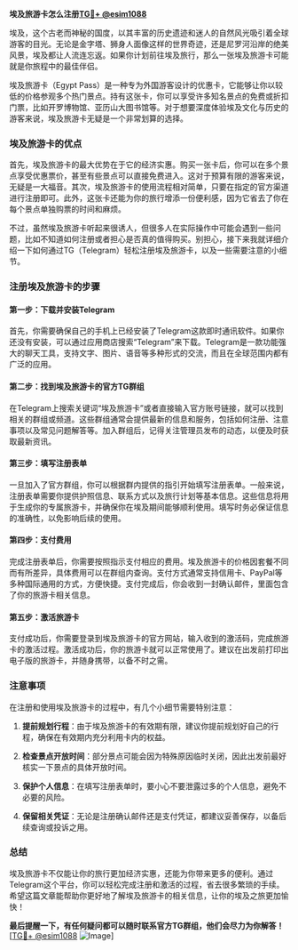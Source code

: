 **埃及旅游卡怎么注册[TG💪+ @esim1088](https://t.me/s/esim1088)**

埃及，这个古老而神秘的国度，以其丰富的历史遗迹和迷人的自然风光吸引着全球游客的目光。无论是金字塔、狮身人面像这样的世界奇迹，还是尼罗河沿岸的绝美风景，埃及都让人流连忘返。如果你计划前往埃及旅行，那么一张埃及旅游卡可能就是你旅程中的最佳伴侣。

埃及旅游卡（Egypt Pass）是一种专为外国游客设计的优惠卡，它能够让你以较低的价格参观多个热门景点。持有这张卡，你可以享受许多知名景点的免费或折扣门票，比如开罗博物馆、亚历山大图书馆等。对于想要深度体验埃及文化与历史的游客来说，埃及旅游卡无疑是一个非常划算的选择。

### 埃及旅游卡的优点

首先，埃及旅游卡的最大优势在于它的经济实惠。购买一张卡后，你可以在多个景点享受优惠票价，甚至有些景点可以直接免费进入。这对于预算有限的游客来说，无疑是一大福音。其次，埃及旅游卡的使用流程相对简单，只要在指定的官方渠道进行注册即可。此外，这张卡还能为你的旅行增添一份便利感，因为它省去了你在每个景点单独购票的时间和麻烦。

不过，虽然埃及旅游卡听起来很诱人，但很多人在实际操作中可能会遇到一些问题，比如不知道如何注册或者担心是否真的值得购买。别担心，接下来我就详细介绍一下如何通过TG（Telegram）轻松注册埃及旅游卡，以及一些需要注意的小细节。

### 注册埃及旅游卡的步骤

#### 第一步：下载并安装Telegram

首先，你需要确保自己的手机上已经安装了Telegram这款即时通讯软件。如果你还没有安装，可以通过应用商店搜索“Telegram”来下载。Telegram是一款功能强大的聊天工具，支持文字、图片、语音等多种形式的交流，而且在全球范围内都有广泛的应用。

#### 第二步：找到埃及旅游卡的官方TG群组

在Telegram上搜索关键词“埃及旅游卡”或者直接输入官方账号链接，就可以找到相关的群组或频道。这些群组通常会提供最新的信息和服务，包括如何注册、注意事项以及常见问题解答等。加入群组后，记得关注管理员发布的动态，以便及时获取最新资讯。

#### 第三步：填写注册表单

一旦加入了官方群组，你可以根据群内提供的指引开始填写注册表单。一般来说，注册表单需要你提供护照信息、联系方式以及旅行计划等基本信息。这些信息将用于生成你的专属旅游卡，并确保你在埃及期间能够顺利使用。填写时务必保证信息的准确性，以免影响后续的使用。

#### 第四步：支付费用

完成注册表单后，你需要按照指示支付相应的费用。埃及旅游卡的价格因套餐不同而有所差异，具体费用可以在群组内查询。支付方式通常支持信用卡、PayPal等多种国际通用的方式，方便快捷。支付完成后，你会收到一封确认邮件，里面包含了你的旅游卡相关信息。

#### 第五步：激活旅游卡

支付成功后，你需要登录到埃及旅游卡的官方网站，输入收到的激活码，完成旅游卡的激活过程。激活成功后，你的旅游卡就可以正常使用了。建议在出发前打印出电子版的旅游卡，并随身携带，以备不时之需。

### 注意事项

在注册和使用埃及旅游卡的过程中，有几个小细节需要特别注意：

1. **提前规划行程**：由于埃及旅游卡的有效期有限，建议你提前规划好自己的行程，确保在有效期内充分利用卡内的权益。
   
2. **检查景点开放时间**：部分景点可能会因为特殊原因临时关闭，因此出发前最好核实一下景点的具体开放时间。

3. **保护个人信息**：在填写注册表单时，要小心不要泄露过多的个人信息，避免不必要的风险。

4. **保留相关凭证**：无论是注册确认邮件还是支付凭证，都建议妥善保存，以备后续查询或投诉之用。

### 总结

埃及旅游卡不仅能让你的旅行更加经济实惠，还能为你带来更多的便利。通过Telegram这个平台，你可以轻松完成注册和激活的过程，省去很多繁琐的手续。希望这篇文章能帮助你更好地了解埃及旅游卡的相关信息，让你的埃及之旅更加愉快！

**最后提醒一下，有任何疑问都可以随时联系官方TG群组，他们会尽力为你解答！** [[TG💪+ @esim1088](https://t.me/s/esim1088) ![Image](https://i.postimg.cc/4NQfJmqS/Snipaste-2025-05-13-00-14-12.png)]